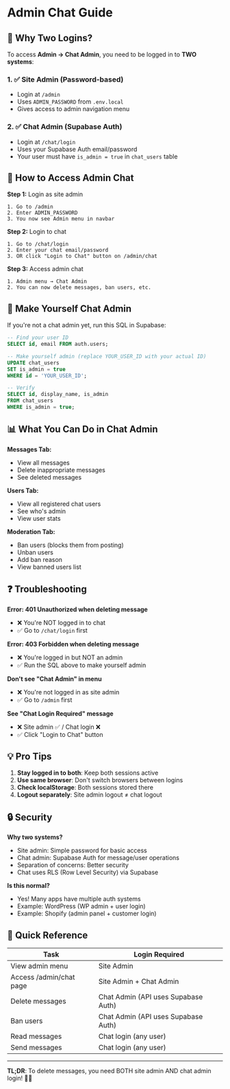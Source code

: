 # Admin Chat Guide

## 🔐 Why Two Logins?

To access **Admin → Chat Admin**, you need to be logged in to **TWO systems**:

### 1. ✅ Site Admin (Password-based)

- Login at `/admin`
- Uses `ADMIN_PASSWORD` from `.env.local`
- Gives access to admin navigation menu

### 2. ✅ Chat Admin (Supabase Auth)

- Login at `/chat/login`
- Uses your Supabase Auth email/password
- Your user must have `is_admin = true` in `chat_users` table

## 🚀 How to Access Admin Chat

**Step 1:** Login as site admin

```
1. Go to /admin
2. Enter ADMIN_PASSWORD
3. You now see Admin menu in navbar
```

**Step 2:** Login to chat

```
1. Go to /chat/login
2. Enter your chat email/password
3. OR click "Login to Chat" button on /admin/chat
```

**Step 3:** Access admin chat

```
1. Admin menu → Chat Admin
2. You can now delete messages, ban users, etc.
```

## 🔧 Make Yourself Chat Admin

If you're not a chat admin yet, run this SQL in Supabase:

```sql
-- Find your user ID
SELECT id, email FROM auth.users;

-- Make yourself admin (replace YOUR_USER_ID with your actual ID)
UPDATE chat_users
SET is_admin = true
WHERE id = 'YOUR_USER_ID';

-- Verify
SELECT id, display_name, is_admin
FROM chat_users
WHERE is_admin = true;
```

## 📊 What You Can Do in Chat Admin

**Messages Tab:**

- View all messages
- Delete inappropriate messages
- See deleted messages

**Users Tab:**

- View all registered chat users
- See who's admin
- View user stats

**Moderation Tab:**

- Ban users (blocks them from posting)
- Unban users
- Add ban reason
- View banned users list

## ❓ Troubleshooting

**Error: 401 Unauthorized when deleting message**

- ❌ You're NOT logged in to chat
- ✅ Go to `/chat/login` first

**Error: 403 Forbidden when deleting message**

- ❌ You're logged in but NOT an admin
- ✅ Run the SQL above to make yourself admin

**Don't see "Chat Admin" in menu**

- ❌ You're not logged in as site admin
- ✅ Go to `/admin` first

**See "Chat Login Required" message**

- ❌ Site admin ✅ / Chat login ❌
- ✅ Click "Login to Chat" button

## 💡 Pro Tips

1. **Stay logged in to both**: Keep both sessions active
2. **Use same browser**: Don't switch browsers between logins
3. **Check localStorage**: Both sessions stored there
4. **Logout separately**: Site admin logout ≠ chat logout

## 🔒 Security

**Why two systems?**

- Site admin: Simple password for basic access
- Chat admin: Supabase Auth for message/user operations
- Separation of concerns: Better security
- Chat uses RLS (Row Level Security) via Supabase

**Is this normal?**

- Yes! Many apps have multiple auth systems
- Example: WordPress (WP admin + user login)
- Example: Shopify (admin panel + customer login)

## 📝 Quick Reference

| Task                    | Login Required                      |
| ----------------------- | ----------------------------------- |
| View admin menu         | Site Admin                          |
| Access /admin/chat page | Site Admin + Chat Admin             |
| Delete messages         | Chat Admin (API uses Supabase Auth) |
| Ban users               | Chat Admin (API uses Supabase Auth) |
| Read messages           | Chat login (any user)               |
| Send messages           | Chat login (any user)               |

---

**TL;DR**: To delete messages, you need BOTH site admin AND chat admin login! 🔐🔐

